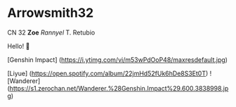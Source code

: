 # Arrowsmith32
CN 32 **Zoe** *Rannyel* T. Retubio

Hello! 👋


[Genshin Impact] (https://i.ytimg.com/vi/m53wPdOoP48/maxresdefault.jpg)

[Liyue] (https://open.spotify.com/album/22jmHd52fUk6hDe8S3Et0T)
![Wanderer] (https://s1.zerochan.net/Wanderer.%28Genshin.Impact%29.600.3838998.jpg)
